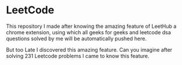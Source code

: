 # LeetCode
This repository I made after knowing the amazing feature of LeetHub a chrome extension, using which all geeks for geeks and leetcode dsa questions solved by me will be automatically pushed here.

But too Late I discovered this amazing feature. Can you imagine after solving 231 Leetcode problems I came to know this feature.


